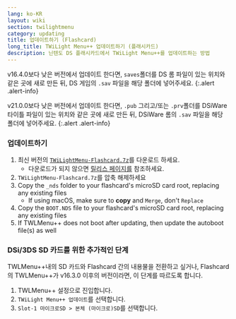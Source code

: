 ```yaml
---
lang: ko-KR
layout: wiki
section: twilightmenu
category: updating
title: 업데이트하기 (Flashcard)
long_title: TWiLight Menu++ 업데이트하기 (플래시카드)
description: 닌텐도 DS 플래시카드에서 TWiLight Menu++를 업데이트하는 방법
---
```


v16.4.0보다 낮은 버전에서 업데이트 한다면, `saves`폴더를 DS 롬 파일이 있는 위치와 같은 곳에 새로 만든 뒤, DS 게임의 `.sav` 파일을 해당 폴더에 넣어주세요.
{:.alert .alert-info}

v21.0.0보다 낮은 버전에서 업데이트 한다면, `.pub` 그리고/또는 `.prv`폴더를 DSiWare 타이틀 파일이 있는 위치와 같은 곳에 새로 만든 뒤, DSiWare 롬의 `.sav` 파일을 해당 폴더에 넣어주세요.
{:.alert .alert-info}

### 업데이트하기
1. 최신 버전의 [`TWiLightMenu-Flashcard.7z`](https://github.com/DS-Homebrew/TWiLightMenu/releases/latest/download/TWiLightMenu-Flashcard.7z)를 다운로드 하세요.
    - 다운로드가 되지 않으면 [릴리스 페이지를](https://github.com/DS-Homebrew/TWiLightMenu/releases/latest) 참조하세요.
1. `TWiLightMenu-Flashcard.7z`를 압축 해제하세요
1. Copy the `_nds` folder to your flashcard's microSD card root, replacing any existing files
    - If using macOS, make sure to **copy** and `Merge`, don't `Replace`
1. Copy the `BOOT.NDS` file to your flashcard's microSD card root, replacing any existing files
1. If TWLMenu++ does not boot after updating, then update the autoboot file(s) as well

### DSi/3DS SD 카드를 위한 추가적인 단계

TWLMenu++내의 SD 카드와 Flashcard 간의 내용물을 전환하고 싶거나, Flashcard의 TWLMenu++가 v16.3.0 이후의 버전이라면, 이 단계를 따르도록 합니다.

1. TWLMenu++ 설정으로 진입합니다.
1. `TWiLight Menu++ 업데이트`를 선택합니다.
1. `Slot-1 마이크로SD > 본체 (마이크로)SD`를 선택합니다.
